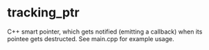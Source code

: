 # tracking_ptr #

C++ smart pointer, which gets notified (emitting a callback) when its pointee gets destructed.
See main.cpp for example usage.